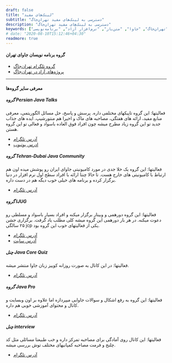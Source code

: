 ```yaml
---
draft: false
title: "لینک‌های مفید"
subtitle: "دسترسی به لینک‌های مفید تهران‌جاگ"
description: "دسترسی به لینک‌های مفید تهران‌جاگ"
keywords: ["تهران‌جاگ", "جاوا", "متن‌باز", "نرم‌افزار آزاد", "برنامه‌نویسی"]
# date: "2020-08-10T15:12:46+04:30"
readmore: true
---
```


#### گروه برنامه نویسان جاوای تهران

- [گروه تلگرام تهران‌جاگ](https://t.me/TehranJug)
- [پروژه‌های آزاد در تهران‌جاگ](https://github.com/TehJUG)

---

#### معرفی سایر گروه‌ها


##### گروه Persian Java Talks
فعالیتها: این گروه تاپیکهای مختلفی داره. پرسش و پاسخ، حل مسائل الگوریتمی، معرفی منابع مفید، ارائه های هفتگی، مصاحبه های ماک و اخیرا هم منتورشیپ. ایده های جذاب جدید تو این گروه زیاد مطرح میشه چون افراد فوق العاده باسواد و فعالی تو این گروه هستن.

- [آدرس تلگرام](https://t.me/Java_Talks_IR)
- [ادرس یوتیوب](https://www.youtube.com/@JavaTalkPersian)




##### گروه Tehran-Dubai Java Community
فعالیتها: این گروه یک‌ خلا جدی در مورد کامیونیتی جاوای ایران رو پوشش میده اون هم ارتباط با کامیونیتی های خارج هست. تا حالا چنتا ارائه با افراد سطح اول نرم افزار در دنیا برگزار کرده و برنامه های خیلی خوب دیگه هم در دست داره.

- [آدرس تلگرام](https://t.me/tehran_dubai_java_community)



##### گروه IJUG

فعالیتها: این گروه دورهمی و وبینار برگزار میکنه و افراد بسیار باسواد و مسلطی رو دعوت میکنه. در هر بار دورهمی این گروه میشه کلی مطلب یاد گرفت. برگزاری جشن ۲۵ سالگی jcp یکی از فعالیتهای خوب این گروه بود.

- [آدرس تلگرام](https://t.me/jugiran)
- [آدرس سایت](http://www.ijug.ir/)



##### چنل Java Core Quiz

فعالیتها: در این کانال به صورت روزانه کوییز زبان جاوا منتشر میشه.

- [آدرس تلگرام](https://t.me/javacorequiz)




##### گروه Java Pro

فعالیتها: این گروه به رفع اشکال و سوالات جاوایی میپردازه اما علاوه بر اون وبسایت و‌ کانال و محتوای آموزشی خوبی هم داره.

- [آدرس تلگرام](https://t.me/group_javapro)




##### چنل interview

فعالیتها: این کانال روی آمادگی‌ برای مصاحبه تمرکز داره و خب طبیعتا مسائلی مثل کد چلنج و فرمت مصاحبه کمپانیهای مختلف توش بررسی میشه.

- [آدرس تلگرام](https://t.me/SoftwareEngineerInterview)


